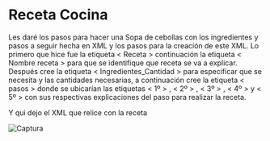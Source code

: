 # Receta Cocina

Les daré los pasos para hacer una Sopa de cebollas con los ingredientes y pasos a seguir hecha en XML y los pasos para la creación de este XML.
Lo primero que hice fue la etiqueta < Receta > continuación la etiqueta < Nombre receta  > para que se identifique que receta se va a explicar.
Después cree la etiqueta < Ingredientes_Cantidad > para especificar que se necesita y las cantidades necesarias, a continuación cree la etiqueta < pasos > donde se ubicarían las etiquetas < 1º > ,  < 2º >  ,  < 3º > , < 4º > y  < 5º > con sus respectivas explicaciones del paso para realizar la receta.

Y qui dejo el XML que relice con la receta


![Captura](https://user-images.githubusercontent.com/91209288/135652173-3577aad0-f955-4490-ae35-3e2ae015086e.PNG)
